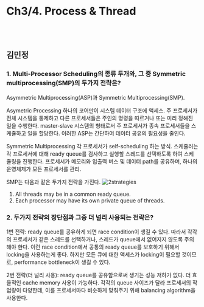 # Ch3/4. Process & Thread 

<br>
<br>

## 김민정
### 1. Multi-Processor Scheduling의 종류 두개와, 그 중 Symmetric multiprocessing(SMP)의 두가지 전략은?
Asymmetric Multiprocessing(ASP)과 Symmetric Multiprocessing(SMP).

Asymetric Processing
하나의 코어만이 시스템 데이터 구조에 액세스. 주 프로세서가 전체 시스템을 통제하고 다른 프로세서들은 주인의 명령을 따르거나 또는 미리 정해진 일을 수행한다. master-slave 시스템의 형태로서 주 프로세서가 종속 프로세서들을 스케쥴하고 일을 할당한다. 이러한 ASP는 간단하여 데이터 공유의 필요성을 줄인다.

Symmetric Multiprocessing
각 프로세서가 self-scheduling 하는 방식. 스케쥴러는 각 프로세서에 대해 ready queue를 검사하고 실행할 스레드를 선택하도록 하여 스케쥴링을 진행한다. 프로세서가 메모리와 입출력 버스 및 데이터 path를 공유하며, 하나의 운영체제가 모든 프로세서를 관리.

SMP는 다음과 같은 두가지 전략을 가진다.
![2strategies](https://velog.velcdn.com/images%2Fwilko97%2Fpost%2Fb997bc24-aacd-4450-b862-19aea8e13ebc%2Fimage.png)
1. All threads may be in a common ready queue.
2. Each processor may have its own private queue of threads.

### 2. 두가지 전략의 장단점과 그중 더 널리 사용되는 전략은?
1번 전략: ready queue를 공유하게 되면 race condition이 생길 수 있다. 따라서 각각의 프로세서가 같은 스레드를 선택하거나, 스레드가 queue에서 없어지지 않도록 주의해야 한다. 이런 race condition에서 공통의 ready queue를 보호하기 위해서 locking을 사용하는게 좋다. 하지만 모든 큐에 대한 액세스가 locking이 필요할 것이므로, performance bottleneck이 생길 수 있다.

2번 전략(더 널리 사용): ready queue를 공유함으로써 생기는 성능 저하가 없다. 더 효율적인 cache memory 사용이 가능하다. 각각의 queue 사이즈가 달라 프로세서의 작업량이 다양한데, 이를 프로세서마다 비슷하게 맞춰주기 위해 balancing algorithm을 사용한다.
